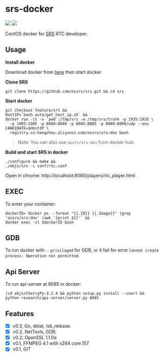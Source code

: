 # srs-docker

![](http://ossrs.net:8000/gif/v1/sls.gif?site=github.com&path=/docker/dev)
[![](https://cloud.githubusercontent.com/assets/2777660/22814959/c51cbe72-ef92-11e6-81cc-32b657b285d5.png)](https://github.com/ossrs/srs/wiki/v1_CN_Contact#wechat)

CentOS docker for [SRS](https://github.com/ossrs/srs) RTC developer.

## Usage

**Install docker**

Download docker from [here](https://www.docker.com/products/docker-desktop) then start docker.

**Clone SRS**

```
git clone https://github.com/ossrs/srs.git && cd srs
```

**Start docker**

```
git checkout feature/srt &&
HostIP=`bash auto/get_host_ip.sh` &&
docker run -it -v `pwd`:/tmp/srs -w /tmp/srs/trunk -p 1935:1935 \
  -p 1985:1985 -p 8080:8080 -p 8085:8085 -p 8000:8000/udp --env CANDIDATE=$HostIP \
  registry.cn-hangzhou.aliyuncs.com/ossrs/srs:dev bash
```

> Note: You can also use `ossrs/srs:dev` from docker hub.

**Build and start SRS in docker**

```
./configure && make &&
./objs/srs -c conf/rtc.conf
```

Open in chrome: http://localhost:8080/players/rtc_player.html

## EXEC

To enter your container:

```
dockerID=`docker ps --format "{{.ID}} {{.Image}}" |grep 'ossrs/srs:dev' |awk '{print $1}'` &&
docker exec -it $dockerID bash
```

## GDB

To run docker with `--privileged` for GDB, or it fail for error `Cannot create process: Operation not permitted`.

## Api Server

To run api-server at 8085 in docker:

```
(cd objs/CherryPy-3.2.4 && python setup.py install --user) &&
python research/api-server/server.py 8085
```

## Features

- [x] v0.3, Go, dstat, lsb_release.
- [x] v0.2, NetTools, GDB.
- [x] v0.2, OpenSSL 1.1.0e
- [x] v0.1, FFMPEG 4.1 with x264 core.157
- [x] v0.1, GIT
